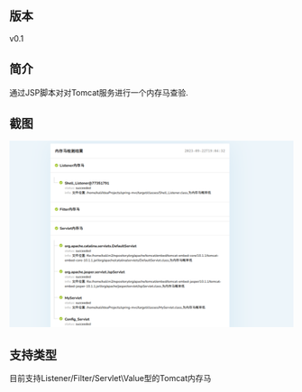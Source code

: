 

## 版本

v0.1

## 简介

通过JSP脚本对对Tomcat服务进行一个内存马查验.

## 截图

![image-20230922190622984](./images/image-20230922190622984.png)

## 支持类型

目前支持Listener/Filter/Servlet\Value型的Tomcat内存马
